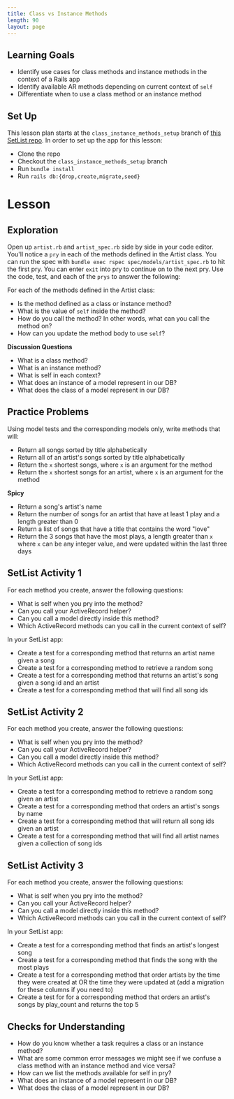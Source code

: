 ```yaml
---
title: Class vs Instance Methods
length: 90
layout: page
---
```


## Learning Goals

* Identify use cases for class methods and instance methods in the context of a Rails app
* Identify available AR methods depending on current context of `self`
* Differentiate when to use a class method or an instance method

## Set Up

This lesson plan starts at the `class_instance_methods_setup` branch of [this SetList repo](https://github.com/turingschool-examples/set_list/tree/class_instance_methods_setup). In order to set up the app for this lesson:

* Clone the repo
* Checkout the `class_instance_methods_setup` branch
* Run `bundle install`
* Run `rails db:{drop,create,migrate,seed}`

# Lesson

## Exploration

Open up `artist.rb` and `artist_spec.rb` side by side in your code editor. You'll notice a `pry` in each of the methods defined in the Artist class. You can run the spec with `bundle exec rspec spec/models/artist_spec.rb` to hit the first pry. You can enter `exit` into pry to continue on to the next pry. Use the code, test, and each of the `prys` to answer the following:

For each of the methods defined in the Artist class:

* Is the method defined as a class or instance method?
* What is the value of `self` inside the method?
* How do you call the method? In other words, what can you call the method on?
* How can you update the method body to use `self`?

**Discussion Questions**

* What is a class method?
* What is an instance method?
* What is self in each context?
* What does an instance of a model represent in our DB?
* What does the class of a model represent in our DB?

## Practice Problems

Using model tests and the corresponding models only, write methods that will:

* Return all songs sorted by title alphabetically
* Return all of an artist's songs sorted by title alphabetically
* Return the `x` shortest songs, where `x` is an argument for the method
* Return the `x` shortest songs for an artist, where `x` is an argument for the method

**Spicy**

* Return a song's artist's name
* Return the number of songs for an artist that have at least 1 play and a length greater than 0
* Return a list of songs that have a title that contains the word "love"
* Return the 3 songs that have the most plays, a length greater than `x` where `x` can be any integer value, and were updated within the last three days

## SetList Activity 1

For each method you create, answer the following questions:
* What is self when you pry into the method?
* Can you call your ActiveRecord helper?
* Can you call a model directly inside this method?
* Which ActiveRecord methods can you call in the current context of self?  

In your SetList app:

* Create a test for a corresponding method that returns an artist name given a song
* Create a test for a corresponding method to retrieve a random song
* Create a test for a corresponding method that returns an artist's song given a song id and an artist
* Create a test for a corresponding method that will find all song ids

## SetList Activity 2

For each method you create, answer the following questions:
* What is self when you pry into the method?
* Can you call your ActiveRecord helper?
* Can you call a model directly inside this method?
* Which ActiveRecord methods can you call in the current context of self?

In your SetList app:
* Create a test for a corresponding method to retrieve a random song given an artist
* Create a test for a corresponding method that orders an artist's songs by name
* Create a test for a corresponding method that will return all song ids given an artist
* Create a test for a corresponding method that will find all artist names given a collection of song ids

## SetList Activity 3

For each method you create, answer the following questions:
* What is self when you pry into the method?
* Can you call your ActiveRecord helper?
* Can you call a model directly inside this method?
* Which ActiveRecord methods can you call in the current context of self?

In your SetList app:
* Create a test for a corresponding method that finds an artist's longest song
* Create a test for a corresponding method that finds the song with the most plays
* Create a test for a corresponding method that order artists by the time they were created at OR the time they were updated at (add a migration for these columns if you need to)
* Create a test for for a corresponding method that orders an artist's songs by play_count and returns the top 5


## Checks for Understanding

* How do you know whether a task requires a class or an instance method?
* What are some common error messages we might see if we confuse a class method with an instance method and vice versa?
* How can we list the methods available for self in pry?
* What does an instance of a model represent in our DB?
* What does the class of a model represent in our DB?
